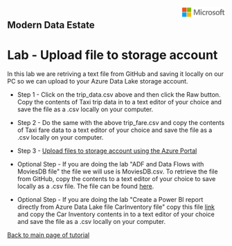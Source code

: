 <img style="float: right;" src="../../graphics/solutions-microsoft-logo-small.png">

## Modern Data Estate
# Lab - Upload file to storage account

In this lab we are retriving a text file from GitHub and saving it locally on our PC so we can upload to your Azure Data Lake storage account.


- Step 1 - Click on the trip_data.csv above and then click the Raw button. Copy the contents of Taxi trip data in to a text editor of your choice and save the file as a .csv locally on your computer. 

- Step 2 - Do the same with the above trip_fare.csv and copy the contents of Taxi fare data to a text editor of your choice and save the file as a .csv locally on your computer. 

- Step 3 - [Upload files to storage account using the Azure Portal](https://docs.microsoft.com/en-us/azure/storage/blobs/storage-quickstart-blobs-portal)

- Optional Step - If you are doing the lab "ADF and Data Flows with MoviesDB file" the file we will use is MoviesDB.csv. To retrieve the file from GitHub, copy the contents to a text editor of your choice to save locally as a .csv file. 
  The file can be found [here](https://raw.githubusercontent.com/djpmsft/adf-ready-demo/master/moviesDB.csv).

- Optional Step - If you are doing the lab "Create a Power BI report directly from Azure Data Lake file CarInventory file" copy this file [link](https://raw.githubusercontent.com/krepko7/Modern-Data-Estate/main/labs/Lab2%20-%20Copy%20file%20to%20storage%20account/CarInventory.csv?token=AEX6LLP6DSYH77DNUXLXHO3BHOS44) and copy the Car Inventory contents in to a text editor of your choice and save the file as a .csv locally on your computer. 

[Back to main page of tutorial](https://github.com/krepko7/Modern-Data-Estate)

